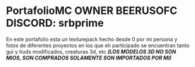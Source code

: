 # PortafolioMC OWNER BEERUSOFC DISCORD: srbprime

En este portafolio esta un texturepack hecho desde 0 por mi persona y fotos de diferentes proyectos en los que eh participado se encuentran tanto gui y huds modificados, creaturas 3d, etc
***(LOS MODELOS 3D NO SON MIOS, SON COMPRADOS SOLAMENTE SON IMPORTADOS POR MI)***
